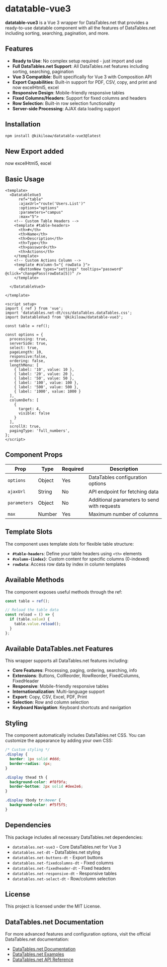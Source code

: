 # datatable-vue3

**datatable-vue3** is a Vue 3 wrapper for DataTables.net that provides a ready-to-use datatable component with all the features of DataTables.net including sorting, searching, pagination, and more.

## Features

- **Ready to Use**: No complex setup required - just import and use
- **Full DataTables.net Support**: All DataTables.net features including sorting, searching, pagination
- **Vue 3 Compatible**: Built specifically for Vue 3 with Composition API
- **Export Capabilities**: Built-in support for PDF, CSV, copy, and print and now excelHtml5, excel
- **Responsive Design**: Mobile-friendly responsive tables
- **Fixed Columns/Headers**: Support for fixed columns and headers
- **Row Selection**: Built-in row selection functionality
- **Server-side Processing**: AJAX data loading support

## Installation

```bash
npm install @kikiloaw/datatable-vue3@latest
```


## New Export added
now excelHtml5, excel


## Basic Usage

```vue
<template>
  <DatatableVue3 
      ref="table" 
      :ajaxUrl="route('Users.List')" 
      :options="options" 
      :parameters="campus" 
      :max="5">
    <!-- Custom Table Headers -->
    <template #table-headers>
      <th>#</th>
      <th>Name</th>
      <th>Description</th>
      <th>Type</th>
      <th>password</th>
      <th>Actions</th>
    </template>
    <!-- Custom Actions Column -->
    <template #column-5="{ rowData }">
      <ButtonNew types="settings" tooltips="password" @click="changePass(rowData[5])" />
    </template>

  </DatatableVue3>

</template>

<script setup>
import { ref } from 'vue';
import 'datatables.net-dt/css/dataTables.dataTables.css';
import DatatableVue3 from '@kikiloaw/datatable-vue3';

const table = ref();

const options = {
  processing: true,
  serverSide: true,
  select: true,
  pageLength: 10,
  responsive:false,
  ordering: false,
  lengthMenu: [
    { label: '10', value: 10 },
    { label: '20', value: 20 },
    { label: '50', value: 50 },
    { label: '100', value: 100 },
    { label: '500', value: 500 },
    { label: '1000', value: 1000 }
  ],
  columnDefs: [
    {
      target: 4,
      visible: false
    }
  ],
  scrollX: true,
  pagingType: 'full_numbers',
};
</script>
```

## Component Props

| Prop | Type | Required | Description |
|------|------|----------|-------------|
| `options` | Object | Yes | DataTables configuration options |
| `ajaxUrl` | String | No | API endpoint for fetching data |
| `parameters` | Object | No | Additional parameters to send with requests |
| `max` | Number | Yes | Maximum number of columns |

## Template Slots

The component uses template slots for flexible table structure:

- **`#table-headers`**: Define your table headers using `<th>` elements
- **`#column-{index}`**: Custom content for specific columns (0-indexed)
- **`rowData`**: Access row data by index in column templates

## Available Methods

The component exposes useful methods through the ref:

```javascript
const table = ref();

// Reload the table data
const reload = () => {
  if (table.value) {
    table.value.reload();
  }
};

```

## Available DataTables.net Features

This wrapper supports all DataTables.net features including:

- **Core Features**: Processing, paging, ordering, searching, info
- **Extensions**: Buttons, ColReorder, RowReorder, FixedColumns, FixedHeader
- **Responsive**: Mobile-friendly responsive tables
- **Internationalization**: Multi-language support
- **Export**: Copy, CSV, Excel, PDF, Print
- **Selection**: Row and column selection
- **Keyboard Navigation**: Keyboard shortcuts and navigation

## Styling

The component automatically includes DataTables.net CSS. You can customize the appearance by adding your own CSS:

```css
/* Custom styling */
.display {
  border: 1px solid #ddd;
  border-radius: 4px;
}

.display thead th {
  background-color: #f8f9fa;
  border-bottom: 2px solid #dee2e6;
}

.display tbody tr:hover {
  background-color: #f5f5f5;
}
```

## Dependencies

This package includes all necessary DataTables.net dependencies:
- `datatables.net-vue3` - Core DataTables.net for Vue 3
- `datatables.net-dt` - DataTables.net styling
- `datatables.net-buttons-dt` - Export buttons
- `datatables.net-fixedcolumns-dt` - Fixed columns
- `datatables.net-fixedheader-dt` - Fixed headers
- `datatables.net-responsive-dt` - Responsive tables
- `datatables.net-select-dt` - Row/column selection

## License

This project is licensed under the MIT License.

## DataTables.net Documentation

For more advanced features and configuration options, visit the official DataTables.net documentation:
- [DataTables.net Documentation](https://datatables.net/manual/)
- [DataTables.net Examples](https://datatables.net/examples/)
- [DataTables.net API Reference](https://datatables.net/reference/)